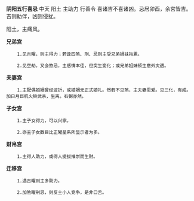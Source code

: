 **阴阳五行喜忌**
中天 阳土 主助力 行善令
喜诸吉不喜诸凶。忌居卯酉，余宮皆吉。
吉则助伴，凶则侵扰。

阳土，主痛风。

**兄弟宫**
```
    1.见吉曜，则主得力；若逢四煞、刑、忌则主受兄弟姐妹拖累。

    2.见空劫，又会煞忌，主感情本佳，但突生变化；或兄弟姐妹顿生意外灾遇。
```

**夫妻宫**
```
    1.主配偶婚姻曾经波折，或婚姻无正式婚礼。然若不见煞，主夫妻恩爱。见三化，有成。加日月巨机火铃武杀，生离。右弼亦然。
```

**子女宫**
```
    1.主子女得力，可以兴家。

    2.亦主子女数目比正曜星系所显示者为多。
```

**财帛宫**
```
    1.主得人助力，或得人提拔推崇而生财。
```

**迁移宫**
```
    1.遇吉曜则主多助力。

    2.加煞曜刑忌，则反主小人竞争，是非口舌。
```